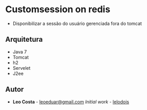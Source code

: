 # Customsession on redis

* Disponibilizar a sessão do usuário gerenciada fora do tomcat

## Arquitetura

* Java 7
* Tomcat
* h2
* Servelet
* J2ee

## Autor

* **Leo Costa** - leoeduar@gmail.com *Initial work* - [lelodois](https://github.com/lelodois)
